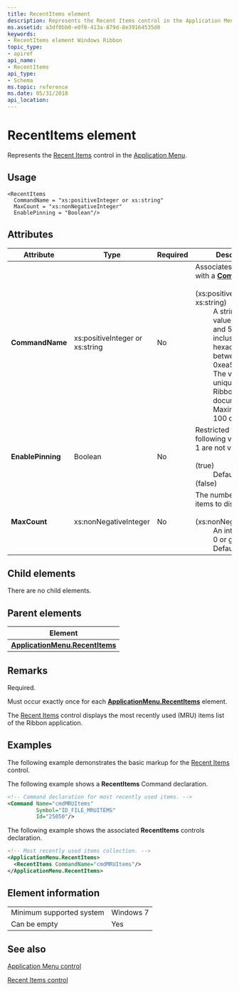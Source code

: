 ```yaml
---
title: RecentItems element
description: Represents the Recent Items control in the Application Menu.
ms.assetid: a3df0bb0-e0f8-413a-879d-8e39164535d0
keywords:
- RecentItems element Windows Ribbon
topic_type:
- apiref
api_name:
- RecentItems
api_type:
- Schema
ms.topic: reference
ms.date: 05/31/2018
api_location: 
---
```


# RecentItems element

Represents the [Recent Items](windowsribbon-controls-recentitems.md) control in the [Application Menu](windowsribbon-controls-applicationmenu.md).

## Usage

``` syntax
<RecentItems
  CommandName = "xs:positiveInteger or xs:string"
  MaxCount = "xs:nonNegativeInteger"
  EnablePinning = "Boolean"/>
```

## Attributes



<table>
<colgroup>
<col style="width: 25%" />
<col style="width: 25%" />
<col style="width: 25%" />
<col style="width: 25%" />
</colgroup>
<thead>
<tr class="header">
<th>Attribute</th>
<th>Type</th>
<th>Required</th>
<th>Description</th>
</tr>
</thead>
<tbody>
<tr class="odd">
<td><strong>CommandName</strong><br/></td>
<td>xs:positiveInteger or xs:string<br/></td>
<td>No<br/></td>
<td>Associates the element with a <a href="windowsribbon-element-command.md"><strong>Command</strong></a>.<br/> <br/>
<dt><span></span><span></span><strong></strong> (xs:positiveInteger or xs:string)<br/> </dt> <dd> A string, an integer value between 2 and 59999, inclusive, or a hexadecimal value between 0x2 and 0xea5f, inclusive. <br/> The value must be unique within the Ribbon XML document. <br/> Maximum length: 100 characters. <br/> </dd> </dl></td>
</tr>
<tr class="even">
<td><strong>EnablePinning</strong><br/></td>
<td>Boolean<br/></td>
<td>No<br/></td>
<td>Restricted to one of the following values (0 and 1 are not valid):<br/> <br/>
<dt><span></span><span></span><strong></strong> (true)<br/> </dt> <dd> Default. <br/> </dd> <dt><span></span><span></span><strong></strong> (false)<br/> </dt> <dd></dd> </dl></td>
</tr>
<tr class="odd">
<td><strong>MaxCount</strong><br/></td>
<td>xs:nonNegativeInteger<br/></td>
<td>No<br/></td>
<td>The number of recent items to display.<br/> <br/>
<dt><span></span><span></span><strong></strong> (xs:nonNegativeInteger)<br/> </dt> <dd> An integer value of 0 or greater.<br/> Default is <strong>10</strong>.<br/> </dd> </dl></td>
</tr>
</tbody>
</table>



## Child elements

There are no child elements.

## Parent elements



| Element                                                                                             |
|-----------------------------------------------------------------------------------------------------|
| [**ApplicationMenu.RecentItems**](windowsribbon-element-applicationmenu-recentitems.md)<br/> |



## Remarks

Required.

Must occur exactly once for each [**ApplicationMenu.RecentItems**](windowsribbon-element-applicationmenu-recentitems.md) element.

The [Recent Items](windowsribbon-controls-recentitems.md) control displays the most recently used (MRU) items list of the Ribbon application.

## Examples

The following example demonstrates the basic markup for the [Recent Items](windowsribbon-controls-recentitems.md) control.

The following example shows a **RecentItems** Command declaration.


```XML
<!-- Command declaration for most recently used items. -->
<Command Name="cmdMRUItems"
         Symbol="ID_FILE_MRUITEMS"
         Id="25050"/>
```



The following example shows the associated **RecentItems** controls declaration.


```XML
<!-- Most recently used items collection. -->
<ApplicationMenu.RecentItems>
  <RecentItems CommandName="cmdMRUItems"/>
</ApplicationMenu.RecentItems>
```



## Element information



|                                     |           |
|-------------------------------------|-----------|
| Minimum supported system<br/> | Windows 7 |
| Can be empty                        | Yes       |



## See also

<dl> <dt>

[Application Menu control](windowsribbon-controls-applicationmenu.md)
</dt> <dt>

[Recent Items control](windowsribbon-controls-recentitems.md)
</dt> </dl>

 

 





